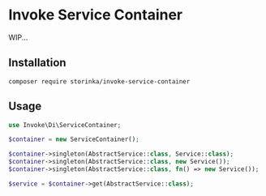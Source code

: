 # Invoke Service Container

WIP...

## Installation

```shell
composer require storinka/invoke-service-container
```

## Usage

```php
use Invoke\Di\ServiceContainer;

$container = new ServiceContainer();

$container->singleton(AbstractService::class, Service::class);
$container->singleton(AbstractService::class, new Service());
$container->singleton(AbstractService::class, fn() => new Service());

$service = $container->get(AbstractService::class);
```